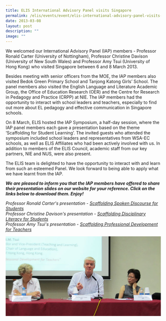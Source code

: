 ```yaml
---
title: ELIS International Advisory Panel visits Singapore
permalink: /elis/events/event/elis-international-advisory-panel-visits-singapore/
date: 2013-03-08
layout: post
description: ""
image: ""
---
```

We welcomed our International Advisory Panel (IAP) members - Professor Ronald Carter (University of Nottingham), Professor Christine Davison (University of New South Wales) and Professor Amy Tsui (University of Hong Kong) who visited Singapore between 6 and 8 March 2013.

Besides meeting with senior officers from the MOE, the IAP members also visited Bedok Green Primary School and Tanjong Katong Girls’ School. The panel members also visited the English Language and Literature Academic Group, the Office of Education Research (OER) and the Centre for Research in Pedagogy and Practice (CRPP) at NIE. The IAP members had the opportunity to interact with school leaders and teachers, especially to find out more about EL pedagogy and effective communication in Singapore schools.

On 8 March, ELIS hosted the IAP Symposium, a half-day session, where the IAP panel members each gave a presentation based on the theme ‘Scaffolding for Student Learning’. The invited guests who attended the symposium included school leaders and representatives from WSA-EC schools, as well as ELIS Affiliates who had been actively involved with us. In addition to members of the ELIS Council, academic staff from our key partners, NIE and NUS, were also present.

The ELIS team is delighted to have the opportunity to interact with and learn from such an esteemed Panel. We look forward to being able to apply what we have learnt from the IAP.

**_We are pleased to inform you that the IAP members have offered to share their presentation slides on our website for your reference. Click on the links below to download them. Enjoy!_**

_Professor Ronald Carter's presentation - [Scaffolding Spoken Discourse for Students](/files/prof-ronald-carter---scaffolding-spoken-discourse-for-students.pdf)  
Professor Christine Davison's presentation - [Scaffolding Disciplinary Literacy for Students](/files/prof-chris-davison---scaffolding-disciplinary-literacy-for-students.pdf)  
Professor Amy Tsui's presentation - [Scaffolding Professional Development for Teachers](/files/prof-amy-tsui---scaffolding-professional-development-for-teachers.pdf)_

![](/images/iap.jpeg)

